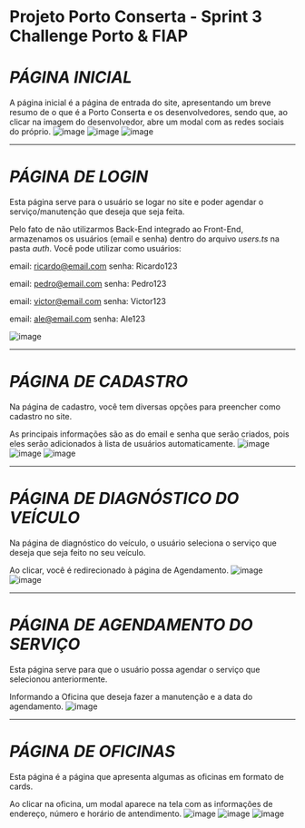 # Projeto Porto Conserta - Sprint 3 Challenge Porto & FIAP

# *PÁGINA INICIAL*

A página inicial é a página de entrada do site, apresentando um breve resumo de o que é a Porto Conserta e os desenvolvedores, sendo que, ao clicar na imagem do desenvolvedor, abre um modal com as redes sociais do próprio.
![image](https://github.com/user-attachments/assets/472a03b4-f1bd-4c6a-bbed-4fd06af75a90)
![image](https://github.com/user-attachments/assets/146f2535-7503-427f-a036-c85f38bd9d1c)
![image](https://github.com/user-attachments/assets/fd0a66ce-6940-4d3f-8280-09211740897e)

---

# *PÁGINA DE LOGIN*

Esta página serve para o usuário se logar no site e poder agendar o serviço/manutenção que deseja que seja feita.

Pelo fato de não utilizarmos Back-End integrado ao Front-End, armazenamos os usuários (email e senha) dentro do arquivo _users.ts_ na pasta _auth_.
Você pode utilizar como usuários:

email: ricardo@email.com
senha: Ricardo123

email: pedro@email.com
senha: Pedro123

email: victor@email.com
senha: Victor123

email: ale@email.com
senha: Ale123

![image](https://github.com/user-attachments/assets/c3f123ae-0434-4bc1-8cab-eed60441900b)

---

# *PÁGINA DE CADASTRO*

Na página de cadastro, você tem diversas opções para preencher como cadastro no site.

As principais informações são as do email e senha que serão criados, pois eles serão adicionados à lista de usuários automaticamente.
![image](https://github.com/user-attachments/assets/f1b1c6c2-ada1-4b1c-99a0-4088c003dc26)
![image](https://github.com/user-attachments/assets/7ab27a97-8608-422d-b791-4c32d4d57485)
![image](https://github.com/user-attachments/assets/a600b807-a127-4024-96a0-a28a877b7eaf)

---

# *PÁGINA DE DIAGNÓSTICO DO VEÍCULO*

Na página de diagnóstico do veículo, o usuário seleciona o serviço que deseja que seja feito no seu veículo.

Ao clicar, você é redirecionado à página de Agendamento.
![image](https://github.com/user-attachments/assets/8483f699-aada-4bab-803b-fa1446889af3)
![image](https://github.com/user-attachments/assets/a4013c3a-42dc-46b4-9f42-149b0917e0d9)

---

# *PÁGINA DE AGENDAMENTO DO SERVIÇO*

Esta página serve para que o usuário possa agendar o serviço que selecionou anteriormente.

Informando a Oficina que deseja fazer a manutenção e a data do agendamento.
![image](https://github.com/user-attachments/assets/f73880f8-82a3-4824-b241-c55a2b1990a8)

---

# *PÁGINA DE OFICINAS*

Esta página é a página que apresenta algumas as oficinas em formato de cards.

Ao clicar na oficina, um modal aparece na tela com as informações de endereço, número e horário de antendimento.
![image](https://github.com/user-attachments/assets/349b5839-f012-4190-9903-297fcaf5b6c0)
![image](https://github.com/user-attachments/assets/befb17a8-7617-494b-b00e-6d07693c0051)
![image](https://github.com/user-attachments/assets/6b0978ae-a094-4296-ab0e-37a7fe6d6374)

